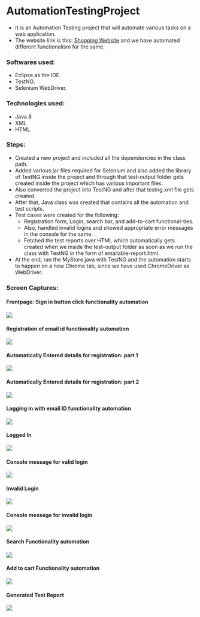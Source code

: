 # AutomationTestingProject
* It is an Automation Testing project that will automate various tasks on a web application.
* The website link is this: [Shopping Website](http://automationpractice.com/index.php) and we have automated different functionalism for the same.

### Softwares used:
* Eclipse as the IDE.
* TestNG.
* Selenium WebDriver.

### Technologies used:
* Java 8
* XML
* HTML

### Steps:
* Created a new project and included all the dependencies in the class path.
* Added various jar files required for Selenium and also added the library of TestNG inside the project and through that test-output folder gets created inside the project which has various important files.
* Also converted the project into TestNG and after that testng.xml file gets created.
* After that, Java class was created that contains all the automation and test scripts.
* Test cases were created for the following:
    * Registration form, Login, search bar, and add-to-cart functional-ties.
    * Also, handled invalid logins and showed appropriate error messages in the console for the same.
    * Fetched the test reports over HTML which automatically gets created when we inside the test-output folder as soon as we run the class with TestNG in the form of emailable-report.html.
* At the end, ran the MyStore.java with TestNG and the automation starts to happen on a new Chrome tab, since we have used ChromeDriver as WebDriver.

### Screen Captures:

#### Frontpage: Sign in button click functionality automation
<kbd>![](images/1-min.png)</kbd>

#### Registration of email id functionality automation
<kbd>![](images/2-min.png)</kbd>

#### Automatically Entered details for registration: part 1
<kbd>![](images/3-min.png)</kbd>

#### Automatically Entered details for registration: part 2
<kbd>![](images/4-min.png)</kbd>

#### Logging in with email ID functionality automation
<kbd>![](images/5-min.png)</kbd>

#### Logged In
<kbd>![](images/6-min.png)</kbd>

#### Console message for valid login
<kbd>![](images/7-min.png)</kbd>

#### Invalid Login
<kbd>![](images/8-min.png)</kbd>

#### Console message for invalid login
<kbd>![](images/9-min.png)</kbd>

#### Search Functionality automation
<kbd>![](images/10-min.png)</kbd>

#### Add to cart Functionality automation
<kbd>![](images/11-min.png)</kbd>

#### Generated Test Report
<kbd>![](images/12-min.png)</kbd>


